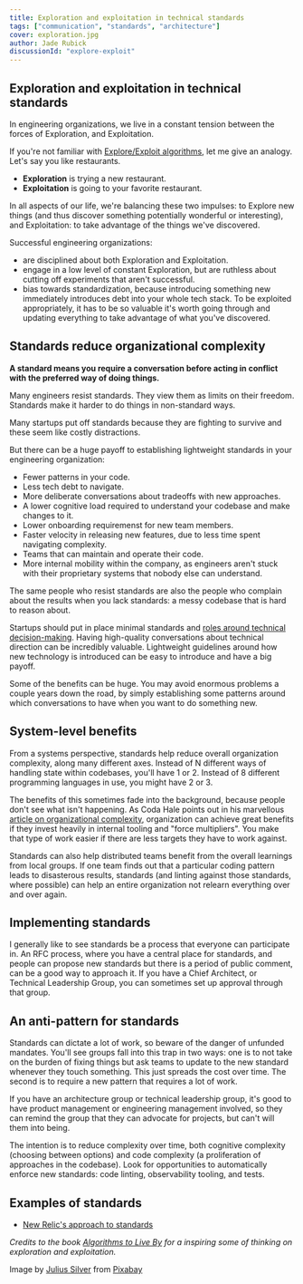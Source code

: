 ```yaml
---
title: Exploration and exploitation in technical standards
tags: ["communication", "standards", "architecture"]
cover: exploration.jpg
author: Jade Rubick
discussionId: "explore-exploit"
---
```


<re-img src="exploration.jpg"></re-img>

## Exploration and exploitation in technical standards

In engineering organizations, we live in a constant tension between the forces of Exploration, and Exploitation.

If you're not familiar with [Explore/Exploit algorithms](https://en.wikipedia.org/wiki/Multi-armed_bandit), let me give an analogy. Let's say you like restaurants. 
* **Exploration** is trying a new restaurant. 
* **Exploitation** is going to your favorite restaurant. 

In all aspects of our life, we're balancing these two impulses: to Explore new things (and thus discover something potentially wonderful or interesting), and Exploitation: to take advantage of the things we've discovered.

Successful engineering organizations:

* are disciplined about both Exploration and Exploitation. 
* engage in a low level of constant Exploration, but are ruthless about cutting off experiments that aren't successful. 
* bias towards standardization, because introducing something new immediately introduces debt into your whole tech stack. To be exploited appropriately, it has to be so valuable it's worth going through and updating everything to take advantage of what you've discovered.

## Standards reduce organizational complexity

**A standard means you require a conversation before acting in conflict with the preferred way of doing things.** 

Many engineers resist standards. They view them as limits on their freedom. Standards make it harder to do things in non-standard ways.

Many startups put off standards because they are fighting to survive and these seem like costly distractions.

But there can be a huge payoff to establishing lightweight standards in your engineering organization:

*   Fewer patterns in your code.
*   Less tech debt to navigate. 
*   More deliberate conversations about tradeoffs with new approaches.
*   A lower cognitive load required to understand your codebase and make changes to it. 
*   Lower onboarding requiremenst for new team members.
*   Faster velocity in releasing new features, due to less time spent navigating complexity.
*   Teams that can maintain and operate their code.
*   More internal mobility within the company, as engineers aren't stuck with their proprietary systems that nobody else can understand. 

The same people who resist standards are also the people who complain about the results when you lack standards: a messy codebase that is hard to reason about. 

Startups should put in place minimal standards and [roles around technical decision-making](/coordination-models/). Having high-quality conversations about technical direction can be incredibly valuable. Lightweight guidelines around how new technology is introduced can be easy to introduce and have a big payoff.

Some of the benefits can be huge. You may avoid enormous problems a couple years down the road, by simply establishing some patterns around which conversations to have when you want to do something new. 

## System-level benefits

From a systems perspective, standards help reduce overall organization complexity, along many different axes. Instead of N different ways of handling state within codebases, you'll have 1 or 2. Instead of 8 different programming languages in use, you might have 2 or 3. 

The benefits of this sometimes fade into the background, because people don't see what isn't happening. As Coda Hale points out in his marvellous [article on organizational complexity](https://codahale.com/work-is-work/), organization can achieve great benefits if they invest heavily in internal tooling and "force multipliers". You make that type of work easier if there are less targets they have to work against. 

Standards can also help distributed teams benefit from the overall learnings from local groups. If one team finds out that a particular coding pattern leads to disasterous results, standards (and linting against those standards, where possible) can help an entire organization not relearn everything over and over again.

## Implementing standards

I generally like to see standards be a process that everyone can participate in. An RFC process, where you have a central place for standards, and people can propose new standards but there is a period of public comment, can be a good way to approach it. If you have a Chief Architect, or Technical Leadership Group, you can sometimes set up approval through that group. 

## An anti-pattern for standards

Standards can dictate a lot of work, so beware of the danger of unfunded mandates. You'll see groups fall into this trap in two ways: one is to not take on the burden of fixing things but ask teams to update to the new standard whenever they touch something. This just spreads the cost over time. The second is to require a new pattern that requires a lot of work. 

If you have an architecture group or technical leadership group, it's good to have product management or engineering management involved, so they can remind the group that they can advocate for projects, but can't will them into being. 

The intention is to reduce complexity over time, both cognitive complexity (choosing between options) and code complexity (a proliferation of approaches in the codebase). Look for opportunities to automatically enforce new standards: code linting, observability tooling, and tests.

## Examples of standards

* [New Relic's approach to standards](https://newrelic.com/blog/best-practices/engineering-standards)

_Credits to the book [Algorithms to Live By](https://algorithmstoliveby.com) for a inspiring some of thinking on exploration and exploitation._

Image by [Julius Silver](https://pixabay.com/users/julius_silver-4371822/) from [Pixabay](https://pixabay.com/)